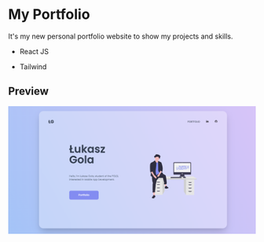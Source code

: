 # My Portfolio

It's my new personal portfolio website to show my projects and skills.


- React JS

- Tailwind

## Preview

![alt text](https://github.com/lukasgola/myportfolio/blob/main/src/assets/portfolio.png?raw=true)
